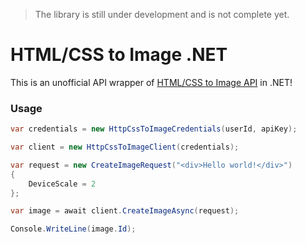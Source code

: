 > The library is still under development and is not complete yet.

# HTML/CSS to Image .NET

This is an unofficial API wrapper of [HTML/CSS to Image API]("https://htmlcsstoimage.com/) in .NET!

### Usage
```cs
var credentials = new HttpCssToImageCredentials(userId, apiKey);

var client = new HttpCssToImageClient(credentials);

var request = new CreateImageRequest("<div>Hello world!</div>") 
{
    DeviceScale = 2
};

var image = await client.CreateImageAsync(request);

Console.WriteLine(image.Id);